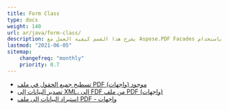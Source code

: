 ```yaml
---
title: Form Class
type: docs
weight: 140
url: ar/java/form-class/
description: يشرح هذا القسم كيفية العمل مع Aspose.PDF Facades باستخدام Form Class.
lastmod: "2021-06-05"
sitemap:
    changefreq: "monthly"
    priority: 0.7
---
```


- [تسطيح جميع الحقول في ملف PDF موجود (واجهات)](/pdf/java/flatten-all-fields/)
- [تصدير البيانات إلى XML، إلى FDF من ملف PDF (واجهات)](/pdf/java/export-data-into-a-pdf-file-facades/)
- [استيراد البيانات إلى ملف PDF - واجهات](/pdf/java/import-data-into-a-pdf-file-facades/)